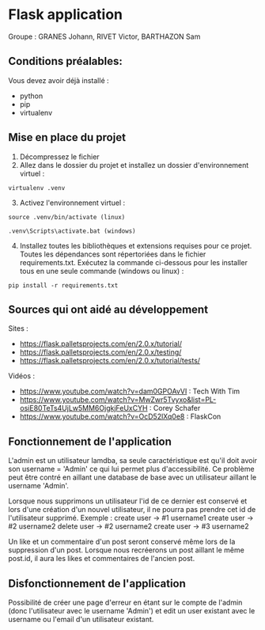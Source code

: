 # Flask application

Groupe : GRANES Johann, RIVET Victor, BARTHAZON Sam


## Conditions préalables:

Vous devez avoir déjà installé :
- python
- pip
- virtualenv


## Mise en place du projet

1. Décompressez le fichier
2. Allez dans le dossier du projet et installez un dossier d'environnement virtuel : 
```
virtualenv .venv
```


3. Activez l'environnement virtuel :
```
source .venv/bin/activate (linux)
```
```
.venv\Scripts\activate.bat (windows)
```


4. Installez toutes les bibliothèques et extensions requises pour ce projet. Toutes les dépendances sont répertoriées dans le fichier requirements.txt. Exécutez la commande ci-dessous pour les installer tous en une seule commande (windows ou linux) :
```
pip install -r requirements.txt
```


## Sources qui ont aidé au développement

Sites :
- https://flask.palletsprojects.com/en/2.0.x/tutorial/
- https://flask.palletsprojects.com/en/2.0.x/testing/
- https://flask.palletsprojects.com/en/2.0.x/tutorial/tests/

Vidéos :
- https://www.youtube.com/watch?v=dam0GPOAvVI : Tech With Tim
- https://www.youtube.com/watch?v=MwZwr5Tvyxo&list=PL-osiE80TeTs4UjLw5MM6OjgkjFeUxCYH : Corey Schafer
- https://www.youtube.com/watch?v=OcD52lXq0e8 : FlaskCon


## Fonctionnement de l'application

L'admin est un utilisateur lamdba, sa seule caractéristique est qu'il doit avoir son username = 'Admin' ce qui lui permet plus d'accessibilité.
Ce problème peut être contré en aillant une database de base avec un utilisateur aillant le username 'Admin'.

Lorsque nous supprimons un utilisateur l'id de ce dernier est conservé et lors d'une création d'un nouvel utilisateur, il ne pourra pas prendre cet id de l'utilisateur supprimé.
Exemple :
    create user -> #1 username1
    create user -> #2 username2
    delete user -> #2 username2
    create user -> #3 username2

Un like et un commentaire d'un post seront conservé même lors de la suppression d'un post. Lorsque nous recréerons un post aillant le même post.id, il aura les likes et commentaires de l'ancien post.


## Disfonctionnement de l'application

Possibilité de créer une page d'erreur en étant sur le compte de l'admin (donc l'utilisateur avec le username 'Admin') et edit un user existant avec le username ou l'email d'un utilisateur existant.